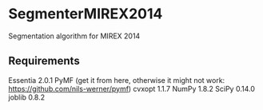 SegmenterMIREX2014
==================

Segmentation algorithm for MIREX 2014

Requirements
------------

Essentia 2.0.1
PyMF (get it from here, otherwise it might not work: https://github.com/nils-werner/pymf)
cvxopt 1.1.7
NumPy 1.8.2
SciPy 0.14.0
joblib 0.8.2
